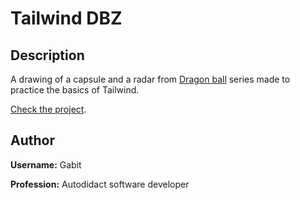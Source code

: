 # **Tailwind DBZ**

## **Description**

A drawing of a capsule and a radar from [Dragon ball][dbz] series made to practice the basics of Tailwind.

[Check the project][web].

## **Author**

**Username:** Gabit

**Profession:** Autodidact software developer

[dbz]: https://en.wikipedia.org/wiki/Dragon_Ball
[web]: ???